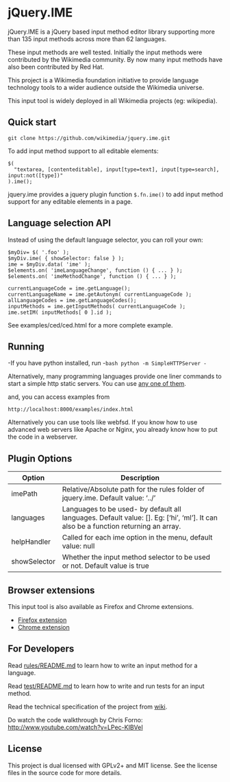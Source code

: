 jQuery.IME
==========

jQuery.IME is a jQuery based input method editor library supporting more than 135 input methods across more than 62 languages.

These input methods are well tested. Initially the input methods were contributed by the Wikimedia community. By now many input methods have also been contributed by Red Hat.

This project is a Wikimedia foundation initiative to provide language technology tools to a wider audience outside the Wikimedia universe.

This input tool is widely deployed in all Wikimedia projects (eg: wikipedia).

Quick start
-----------

    git clone https://github.com/wikimedia/jquery.ime.git

To add input method support to all editable elements:

    $(
      "textarea, [contenteditable], input[type=text], input[type=search], input:not([type])"
    ).ime();

jquery.ime provides a jquery plugin function `$.fn.ime()` to add input method support for any editable elements in a page.

Language selection API
----------------------

Instead of using the default language selector, you can roll your own:

    $myDiv= $( '.foo' );
    $myDiv.ime( { showSelector: false } );
    ime = $myDiv.data( 'ime' );
    $elements.on( 'imeLanguageChange', function () { ... } );
    $elements.on( 'imeMethodChange', function () { ... } );

    currentLanguageCode = ime.getLanguage();
    currentLanguageName = ime.getAutonym( currentLanguageCode );
    allLanguageCodes = ime.getLanguageCodes();
    inputMethods = ime.getInputMethods( currentLanguageCode );
    ime.setIM( inputMethods[ 0 ].id );

See examples/ced/ced.html for a more complete example.

Running
-------

-If you have python installed, run -`bash python -m SimpleHTTPServer -`

Alternatively, many programming languages provide one liner commands to start a simple http static servers. You can use [any one of them](https://gist.github.com/willurd/5720255).

and, you can access examples from

    http://localhost:8000/examples/index.html

Alternatively you can use tools like webfsd. If you know how to use advanced web servers like Apache or Nginx, you already know how to put the code in a webserver.

Plugin Options
--------------

<table style="width:99%;"><colgroup><col style="width: 8%" /><col style="width: 91%" /></colgroup><thead><tr class="header"><th>Option</th><th>Description</th></tr></thead><tbody><tr class="odd"><td>imePath</td><td>Relative/Absolute path for the rules folder of jquery.ime. Default value: ‘../’</td></tr><tr class="even"><td>languages</td><td>Languages to be used- by default all languages. Default value: []. Eg: [‘hi’, ‘ml’]. It can also be a function returning an array.</td></tr><tr class="odd"><td>helpHandler</td><td>Called for each ime option in the menu, default value: null</td></tr><tr class="even"><td>showSelector</td><td>Whether the input method selector to be used or not. Default value is true</td></tr></tbody></table>

Browser extensions
------------------

This input tool is also available as Firefox and Chrome extensions.

-   [Firefox extension](https://addons.mozilla.org/en-US/firefox/addon/wikimedia-input-tools/)
-   [Chrome extension](https://chrome.google.com/webstore/detail/wikimedia-input-tools/fjnfifedbeeeibikgpggddmfbaeccaoh)

For Developers
--------------

Read [rules/README.md](https://github.com/wikimedia/jquery.ime/tree/master/rules) to learn how to write an input method for a language.

Read [test/README.md](https://github.com/wikimedia/jquery.ime/tree/master/test) to learn how to write and run tests for an input method.

Read the technical specification of the project from [wiki](https://github.com/wikimedia/jquery.ime/wiki/Technical-Specification).

Do watch the code walkthrough by Chris Forno: http://www.youtube.com/watch?v=LPec-KIBVeI

License
-------

This project is dual licensed with GPLv2+ and MIT license. See the license files in the source code for more details.
